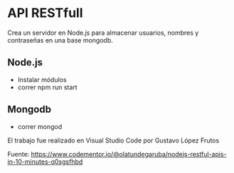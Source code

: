 # API RESTfull
Crea un servidor en Node.js para almacenar usuarios, nombres y contraseñas en una base mongodb.

## Node.js
- Instalar módulos
- correr npm run start


## Mongodb
- correr mongod


El trabajo fue realizado en Visual Studio Code por Gustavo López Frutos

Fuente:
https://www.codementor.io/@olatundegaruba/nodejs-restful-apis-in-10-minutes-q0sgsfhbd
